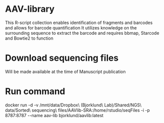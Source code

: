 # AAV-library
This R-script collection enables identification of fragments and barcodes and allows for barcode quantification
It utilizes knowledge on the surrounding sequence to extract the barcode and requires bbmap, Starcode and Bowtie2 to function

# Download sequencing files
Will be made available at the time of Manuscript publication

# Run command

docker run -d -v /mnt/data/Dropbox\ \(Bjorklund\ Lab\)/Shared/NGS\ data/Sorted\ sequencing\ files/AAVlib-SRA:/home/rstudio/seqFiles -i -p 8787:8787 --name aav-lib bjorklund/aavlib:latest

